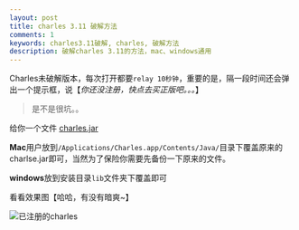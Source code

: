 ```yaml
---
layout: post
title: charles 3.11 破解方法
comments: 1
keywords: charles3.11破解, charles, 破解方法
description: 破解charles 3.11的方法，mac、windows通用
---
```


Charles未破解版本，每次打开都要`relay 10秒钟`，重要的是，隔一段时间还会弹出一个提示框，说【*你还没注册，快点去买正版吧。。。*】

> 是不是很坑。。

给你一个文件 [charles.jar](http://pan.baidu.com/s/1nuOd0zn)

**Mac**用户放到`/Applications/Charles.app/Contents/Java/`目录下覆盖原来的charlse.jar即可，当然为了保险你需要先备份一下原来的文件。

**windows**放到安装目录`lib`文件夹下覆盖即可

看看效果图【哈哈，有没有暗爽~】

![已注册的charles](http://ww3.sinaimg.cn/mw690/71405cabgw1f4zatoyya8j21010hdae9.jpg)

